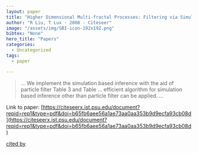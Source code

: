 ```yaml
---
layout: paper
title: "Higher Dimensional Multi-fractal Processes: Filtering via Simulation"
author: "R Liu, T Lux - 2008 - Citeseer"
image: "/assets/img/SBI-icon-192x192.png"
bibtex: "None"
hero_title: "Papers"
categories:
  - Uncategorized
tags:
  - paper

---
```

>… We implement the simulation based inference with the aid of particle filter Table 3 and Table … efficient algorithm for simulation based inference other than particle filter can be applied. …

Link to paper: [https://citeseerx.ist.psu.edu/document?repid=rep1&type=pdf&doi=b65fb6aee56a1ae73aa0aa353b9d9ecfa93cb08d](https://citeseerx.ist.psu.edu/document?repid=rep1&type=pdf&doi=b65fb6aee56a1ae73aa0aa353b9d9ecfa93cb08d)

[cited by](https://citeseerx.ist.psu.edu/document?repid=rep1&type=pdf&doi=b65fb6aee56a1ae73aa0aa353b9d9ecfa93cb08d)
